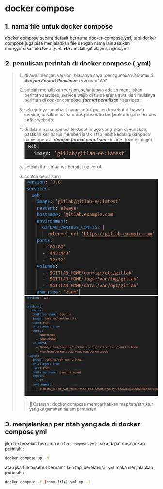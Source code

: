 # docker compose

## 1. nama file untuk docker compose

docker compose secara default bernama docker-compose.yml, tapi docker compose juga bisa menjalankan file dengan nama lain asalkan menggunakan ekstensi *.yml*. ***cth :*** install-gitlab.yml, nginx.yml

## 2. penulisan perintah di docker compose (.yml)

> 1. di awali dengan version, biasanya saya menggunakan *3.8* atau *3*.
> ***dengan Format Penulisan :*** version: '3.8'
>
> 2. setelah menuliskan version, selanjutnya adalah menuliskan perintah services, service wajib di tulis karena awal dari mulainya perintah di docker compose.
> ***format penulisan :*** services :
>
> 3. selnajutnya membaut nama untuk proses tersebut di bawah service, pastikan nama untuk proses itu berjarak dengan services :
> ***cth :*** web: db:
> 4. di dalam nama operasi terdapat image yang akan di gunakan, pastikan kita harus memberi jarak 1 tab lebih kedalam  daripada name operasi.
> ***dengan format penulisan :***   image: (name image)
> ![01](/assets/img/docker-compose-01.png)
>5. setelah itu semuanya bersifat opsional.
>6. contoh penulisan :
>![02](/assets/img/docker-compose-02.png)
>![03](/assets/img/docker-compose-03.png)
>
> > :memo: Catatan : docker compose memperhatikan map/tap/struktur yang di gunakan dalam penulisan

## 3. menjalankan perintah yang ada di docker compose yml

 jika file tersebut bernama `docker-compose.yml` maka dapat mejalankan perintah :

 ```sh
 docker compose up -d
 ```

atau jika file tersebut bernama lain tapi berektensi `.yml` maka menjalankan perintah :

```sh
docker compose -f (name-file).yml up -d
